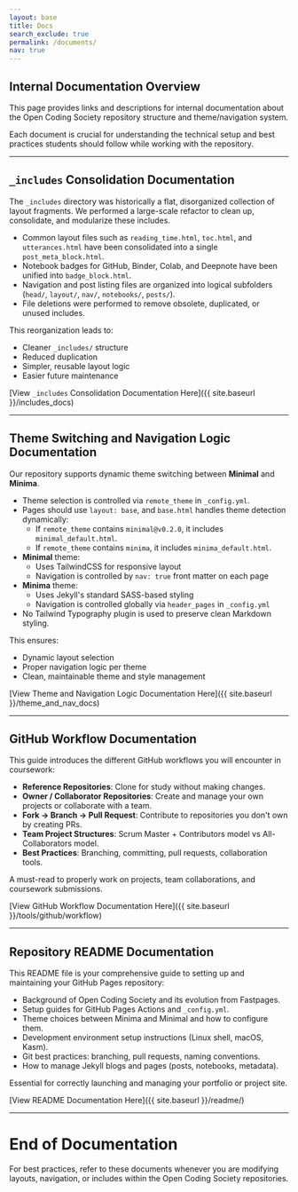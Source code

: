 ```yaml
---
layout: base 
title: Docs
search_exclude: true
permalink: /documents/
nav: true
---
```


## Internal Documentation Overview

This page provides links and descriptions for internal documentation about the Open Coding Society repository structure and theme/navigation system.

Each document is crucial for understanding the technical setup and best practices students should follow while working with the repository.

---

## `_includes` Consolidation Documentation

The `_includes` directory was historically a flat, disorganized collection of layout fragments. We performed a large-scale refactor to clean up, consolidate, and modularize these includes.

- Common layout files such as `reading_time.html`, `toc.html`, and `utterances.html` have been consolidated into a single `post_meta_block.html`.
- Notebook badges for GitHub, Binder, Colab, and Deepnote have been unified into `badge_block.html`.
- Navigation and post listing files are organized into logical subfolders (`head/`, `layout/`, `nav/`, `notebooks/`, `posts/`).
- File deletions were performed to remove obsolete, duplicated, or unused includes.

This reorganization leads to:
- Cleaner `_includes/` structure
- Reduced duplication
- Simpler, reusable layout logic
- Easier future maintenance

[View `_includes` Consolidation Documentation Here]({{ site.baseurl }}/includes_docs)

---

## Theme Switching and Navigation Logic Documentation

Our repository supports dynamic theme switching between **Minimal** and **Minima**.

- Theme selection is controlled via `remote_theme` in `_config.yml`.
- Pages should use `layout: base`, and `base.html` handles theme detection dynamically:
  - If `remote_theme` contains `minimal@v0.2.0`, it includes `minimal_default.html`.
  - If `remote_theme` contains `minima`, it includes `minima_default.html`.
- **Minimal** theme:
  - Uses TailwindCSS for responsive layout
  - Navigation is controlled by `nav: true` front matter on each page
- **Minima** theme:
  - Uses Jekyll's standard SASS-based styling
  - Navigation is controlled globally via `header_pages` in `_config.yml`
- No Tailwind Typography plugin is used to preserve clean Markdown styling.

This ensures:
- Dynamic layout selection
- Proper navigation logic per theme
- Clean, maintainable theme and style management

[View Theme and Navigation Logic Documentation Here]({{ site.baseurl }}/theme_and_nav_docs)

---

## GitHub Workflow Documentation

This guide introduces the different GitHub workflows you will encounter in coursework:

- **Reference Repositories**: Clone for study without making changes.
- **Owner / Collaborator Repositories**: Create and manage your own projects or collaborate with a team.
- **Fork → Branch → Pull Request**: Contribute to repositories you don't own by creating PRs.
- **Team Project Structures**: Scrum Master + Contributors model vs All-Collaborators model.
- **Best Practices**: Branching, committing, pull requests, collaboration tools.

A must-read to properly work on projects, team collaborations, and coursework submissions.

[View GitHub Workflow Documentation Here]({{ site.baseurl }}/tools/github/workflow)

---

## Repository README Documentation

This README file is your comprehensive guide to setting up and maintaining your GitHub Pages repository:

- Background of Open Coding Society and its evolution from Fastpages.
- Setup guides for GitHub Pages Actions and `_config.yml`.
- Theme choices between Minima and Minimal and how to configure them.
- Development environment setup instructions (Linux shell, macOS, Kasm).
- Git best practices: branching, pull requests, naming conventions.
- How to manage Jekyll blogs and pages (posts, notebooks, metadata).

Essential for correctly launching and managing your portfolio or project site.

[View README Documentation Here]({{ site.baseurl }}/readme/)

---

# End of Documentation

For best practices, refer to these documents whenever you are modifying layouts, navigation, or includes within the Open Coding Society repositories.

